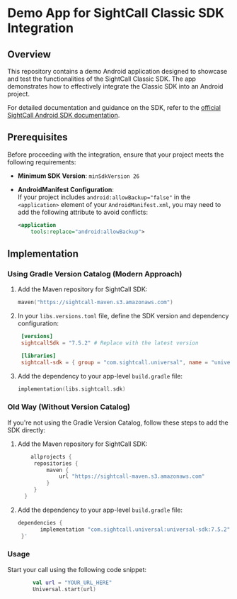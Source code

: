 # Demo App for SightCall Classic SDK Integration

## Overview

This repository contains a demo Android application designed to showcase and test the functionalities of the SightCall Classic SDK. The app demonstrates how to effectively integrate the Classic SDK into an Android project.

For detailed documentation and guidance on the SDK, refer to the [official SightCall Android SDK documentation](https://support.sightcall.com/hc/en-us/articles/16101832875668-Android-SDK-Documentation).

## Prerequisites

Before proceeding with the integration, ensure that your project meets the following requirements:

- **Minimum SDK Version**: `minSdkVersion 26`
- **AndroidManifest Configuration**:  
  If your project includes `android:allowBackup="false"` in the `<application>` element of your `AndroidManifest.xml`, you may need to add the following attribute to avoid conflicts:

  ```xml
  <application
      tools:replace="android:allowBackup">


## Implementation

### Using Gradle Version Catalog (Modern Approach)

1. Add the Maven repository for SightCall SDK:

   ```kotlin
   maven("https://sightcall-maven.s3.amazonaws.com")

2. In your `libs.versions.toml` file, define the SDK version and dependency configuration:

   ```toml
    [versions]
    sightcallSdk = "7.5.2" # Replace with the latest version

    [libraries]
    sightcall-sdk = { group = "com.sightcall.universal", name = "universal-sdk", version.ref = "sightcallSdk" }
   
3. Add the dependency to your app-level `build.gradle` file:

    ```kotlin
    implementation(libs.sightcall.sdk)

### Old Way (Without Version Catalog)

If you're not using the Gradle Version Catalog, follow these steps to add the SDK directly:

1. Add the Maven repository for SightCall SDK:

   ```gradle
       allprojects {
        repositories {
            maven {
                url "https://sightcall-maven.s3.amazonaws.com"
            }
        }
     }

2. Add the dependency to your app-level `build.gradle` file:

   ```gradle
   dependencies {
          implementation "com.sightcall.universal:universal-sdk:7.5.2" // Replace with the latest version
    }' 


### Usage

 Start your call using the following code snippet:

```kotlin
        val url = "YOUR_URL_HERE"
        Universal.start(url)